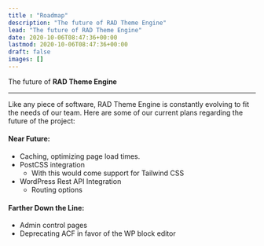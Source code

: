 ```yaml
---
title : "Roadmap"
description: "The future of RAD Theme Engine"
lead: "The future of RAD Theme Engine"
date: 2020-10-06T08:47:36+00:00
lastmod: 2020-10-06T08:47:36+00:00
draft: false
images: []
---
```


The future of __RAD Theme Engine__

---

Like any piece of software, RAD Theme Engine is constantly evolving to fit the needs of our team. Here are some of our current plans regarding the future of the project:

#### Near Future:

- Caching, optimizing page load times.
- PostCSS integration
  - With this would come support for Tailwind CSS
- WordPress Rest API Integration
  - Routing options

#### Farther Down the Line:

- Admin control pages
- Deprecating ACF in favor of the WP block editor